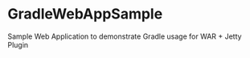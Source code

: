 GradleWebAppSample
==================

Sample Web Application to demonstrate Gradle usage for WAR + Jetty Plugin
